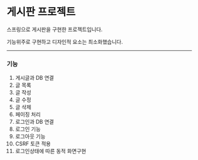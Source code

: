 # 게시판 프로젝트
스프링으로 게시판을 구현한 프로젝트입니다.

기능위주로 구현하고 디자인적 요소는 최소화했습니다.

---

### 기능
1. 게시글과 DB 연결
2. 글 목록
3. 글 작성
4. 글 수정
5. 글 삭제
6. 페이징 처리
7. 로그인과 DB 연결
8. 로그인 기능
9. 로그아웃 기능
10. CSRF 토큰 적용
11. 로그인상태에 따른 동적 화면구현

